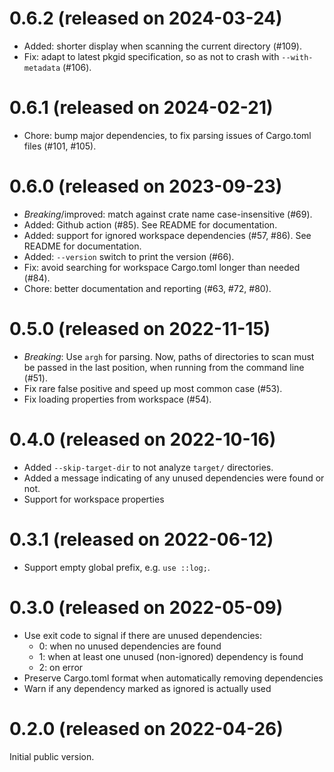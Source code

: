# 0.6.2 (released on 2024-03-24)

- Added: shorter display when scanning the current directory (#109).
- Fix: adapt to latest pkgid specification, so as not to crash with `--with-metadata` (#106).

# 0.6.1 (released on 2024-02-21)

- Chore: bump major dependencies, to fix parsing issues of Cargo.toml files (#101, #105).

# 0.6.0 (released on 2023-09-23)

- *Breaking*/improved: match against crate name case-insensitive (#69).
- Added: Github action (#85). See README for documentation.
- Added: support for ignored workspace dependencies (#57, #86). See README for documentation.
- Added: `--version` switch to print the version (#66).
- Fix: avoid searching for workspace Cargo.toml longer than needed (#84).
- Chore: better documentation and reporting (#63, #72, #80).

# 0.5.0 (released on 2022-11-15)

- *Breaking*: Use `argh` for parsing. Now, paths of directories to scan must be passed in the last
  position, when running from the command line (#51).
- Fix rare false positive and speed up most common case (#53).
- Fix loading properties from workspace (#54).

# 0.4.0 (released on 2022-10-16)

- Added `--skip-target-dir` to not analyze `target/` directories.
- Added a message indicating of any unused dependencies were found or not.
- Support for workspace properties

# 0.3.1 (released on 2022-06-12)

- Support empty global prefix, e.g. `use ::log;`.

# 0.3.0 (released on 2022-05-09)

- Use exit code to signal if there are unused dependencies:
    - 0: when no unused dependencies are found
    - 1: when at least one unused (non-ignored) dependency is found
    - 2: on error
- Preserve Cargo.toml format when automatically removing dependencies
- Warn if any dependency marked as ignored is actually used

# 0.2.0 (released on 2022-04-26)

Initial public version.
